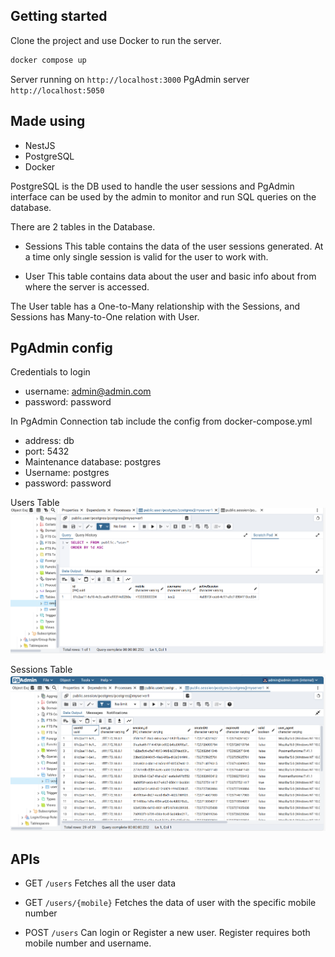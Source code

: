 ## Getting started

Clone the project and use Docker to run the server.

```bash
docker compose up
```

Server running on `http://localhost:3000`
PgAdmin server  `http://localhost:5050`

## Made using
- NestJS
- PostgreSQL
- Docker

PostgreSQL is the DB used to handle the user sessions and PgAdmin interface can be used by the admin to monitor and run SQL queries on the database.

There are 2 tables in the Database.
- Sessions
This table contains the data of the user sessions generated. At a time only single session is valid for the user to work with.

- User
This table contains data about the user and basic info about from where the server is accessed.

The User table has a One-to-Many relationship with the Sessions, and Sessions has Many-to-One relation with User.

## PgAdmin config

Credentials to login
- username: admin@admin.com
- password: password

In PgAdmin Connection tab include the config from docker-compose.yml

- address: db
- port: 5432
- Maintenance database: postgres
- Username: postgres
- password: password

Users Table
![alt text](image-1.png)

Sessions Table
![alt text](image.png)

## APIs
- GET `/users`
Fetches all the user data

- GET `/users/{mobile}`
Fetches the data of user with the specific mobile number

- POST `/users`
Can login or Register a new user.
Register requires both mobile number and username.